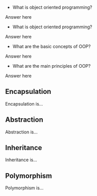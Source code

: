 - What is object oriented programming?

Answer here

- What is object oriented programming?

Answer here

- What are the basic concepts of OOP?

Answer here

- What are the main principles of OOP?

Answer here

## Encapsulation

Encapsulation is...

## Abstraction

Abstraction is...

## Inheritance

Inheritance is...

## Polymorphism

Polymorphism is...
